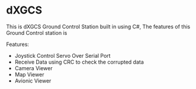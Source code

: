 # dXGCS

This is dXGCS Ground Control Station built in using C#, The features of this Ground Control station is 

Features:
- Joystick Control Servo Over Serial Port 
- Receive Data using CRC to check the corrupted data
- Camera Viewer
- Map Viewer
- Avionic Viewer
